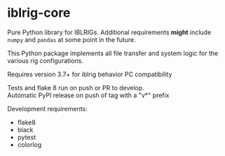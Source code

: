 # iblrig-core

Pure Python library for IBLRIGs. Additional requirements **might** include `numpy` and `pandas` at some point in the future.

This Python package implements all file transfer and system logic for the various rig configurations.

Requires version 3.7+ for iblrig behavior PC compatibility

Tests and flake 8 run on push or PR to develop.  
Automatic PyPI release on push of tag with a "v*" prefix

Development requirements:

- flake8
- black
- pytest
- colorlog
